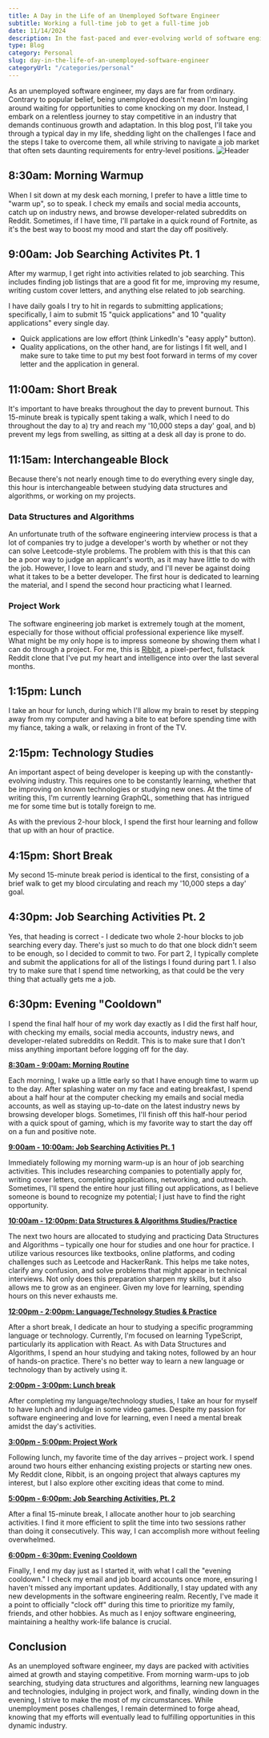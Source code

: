 ```yaml
---
title: A Day in the Life of an Unemployed Software Engineer
subtitle: Working a full-time job to get a full-time job
date: 11/14/2024
description: In the fast-paced and ever-evolving world of software engineering, being unemployed doesn't mean a software engineer's journey comes to a halt. Instead, it becomes a relentless pursuit of growth and competitiveness. Join us as we dive into the daily life of me, an unemployed software engineer, exploring the challenges I face and the proactive steps I take to navigate a demanding job market.
type: Blog
category: Personal
slug: day-in-the-life-of-an-unemployed-software-engineer
categoryUrl: "/categories/personal"
---
```


As an unemployed software engineer, my days are far from ordinary. Contrary to popular belief, being unemployed doesn't mean I'm lounging around waiting for opportunities to come knocking on my door. Instead, I embark on a relentless journey to stay competitive in an industry that demands continuous growth and adaptation. In this blog post, I'll take you through a typical day in my life, shedding light on the challenges I face and the steps I take to overcome them, all while striving to navigate a job market that often sets daunting requirements for entry-level positions.
<img class="day-in-life-header" src="/images/blog-post-head.png" alt="Header" />

## 8:30am: Morning Warmup

When I sit down at my desk each morning, I prefer to have a little time to "warm up", so to speak. I check my emails and social media accounts, catch up on industry news, and browse developer-related subreddits on Reddit. Sometimes, if I have time, I'll partake in a quick round of Fortnite, as it's the best way to boost my mood and start the day off positively.

## 9:00am: Job Searching Activites Pt. 1

After my warmup, I get right into activities related to job searching. This includes finding job listings that are a good fit for me, improving my resume, writing custom cover letters, and anything else related to job searching.

I have daily goals I try to hit in regards to submitting applications; specifically, I aim to submit 15 "quick applications" and 10 "quality applications" every single day.

- Quick applications are low effort (think LinkedIn's "easy apply" button).
- Quality applications, on the other hand, are for listings I fit well, and I make sure to take time to put my best foot forward in terms of my cover letter and the application in general.

## 11:00am: Short Break

It's important to have breaks throughout the day to prevent burnout. This 15-minute break is typically spent taking a walk, which I need to do throughout the day to a) try and reach my '10,000 steps a day' goal, and b) prevent my legs from swelling, as sitting at a desk all day is prone to do.

## 11:15am: Interchangeable Block

Because there's not nearly enough time to do everything every single day, this hour is interchangeable between studying data structures and algorithms, or working on my projects.

### Data Structures and Algorithms

An unfortunate truth of the software engineering interview process is that a lot of companies try to judge a developer's worth by whether or not they can solve Leetcode-style problems. The problem with this is that this can be a poor way to judge an applicant's worth, as it may have little to do with the job. However, I love to learn and study, and I'll never be against doing what it takes to be a better developer. The first hour is dedicated to learning the material, and I spend the second hour practicing what I learned.

### Project Work

The software engineering job market is extremely tough at the moment, especially for those without official professional experience like myself. What might be my only hope is to impress someone by showing them what I can do through a project. For me, this is <a href="/projects/ribbit">Ribbit</a>, a pixel-perfect, fullstack Reddit clone that I've put my heart and intelligence into over the last several months.

## 1:15pm: Lunch

I take an hour for lunch, during which I'll allow my brain to reset by stepping away from my computer and having a bite to eat before spending time with my fiance, taking a walk, or relaxing in front of the TV.

## 2:15pm: Technology Studies

An important aspect of being developer is keeping up with the constantly-evolving industry. This requires one to be constantly learning, whether that be improving on known technologies or studying new ones. At the time of writing this, I'm currently learning GraphQL, something that has intrigued me for some time but is totally foreign to me.

As with the previous 2-hour block, I spend the first hour learning and follow that up with an hour of practice.

## 4:15pm: Short Break

My second 15-minute break period is identical to the first, consisting of a brief walk to get my blood circulating and reach my '10,000 steps a day' goal.

## 4:30pm: Job Searching Activities Pt. 2

Yes, that heading is correct - I dedicate two whole 2-hour blocks to job searching every day. There's just so much to do that one block didn't seem to be enough, so I decided to commit to two. For part 2, I typically complete and submit the applications for all of the listings I found during part 1. I also try to make sure that I spend time networking, as that could be the very thing that actually gets me a job.

## 6:30pm: Evening "Cooldown"

I spend the final half hour of my work day exactly as I did the first half hour, with checking my emails, social media accounts, industry news, and developer-related subreddits on Reddit. This is to make sure that I don't miss anything important before logging off for the day.

<p><strong><u>8:30am - 9:00am: Morning Routine</u></strong></p>
Each morning, I wake up a little early so that I have enough time to warm up to the day. After splashing water on my face and eating breakfast, I spend about a half hour at the computer checking my emails and social media accounts, as well as staying up-to-date on the latest industry news by browsing developer blogs. Sometimes, I'll finish off this half-hour period with a quick spout of gaming, which is my favorite way to start the day off on a fun and positive note.

<p><strong><u>9:00am - 10:00am: Job Searching Activities Pt. 1</u></strong></p>
Immediately following my morning warm-up is an hour of job searching activities. This includes researching companies to potentially apply for, writing cover letters, completing applications, networking, and outreach. Sometimes, I'll spend the entire hour just filling out applications, as I believe someone is bound to recognize my potential; I just have to find the right opportunity.

<p><strong><u>10:00am - 12:00pm: Data Structures & Algorithms Studies/Practice</u></strong></p>
The next two hours are allocated to studying and practicing Data Structures and Algorithms – typically one hour for studies and one hour for practice. I utilize various resources like textbooks, online platforms, and coding challenges such as Leetcode and HackerRank. This helps me take notes, clarify any confusion, and solve problems that might appear in technical interviews. Not only does this preparation sharpen my skills, but it also allows me to grow as an engineer. Given my love for learning, spending hours on this never exhausts me.

<p><strong><u>12:00pm - 2:00pm: Language/Technology Studies & Practice</u></strong></p>
After a short break, I dedicate an hour to studying a specific programming language or technology. Currently, I'm focused on learning TypeScript, particularly its application with React. As with Data Structures and Algorithms, I spend an hour studying and taking notes, followed by an hour of hands-on practice. There's no better way to learn a new language or technology than by actively using it.

<p><strong><u>2:00pm - 3:00pm: Lunch break</u></strong></p>
After completing my language/technology studies, I take an hour for myself to have lunch and indulge in some video games. Despite my passion for software engineering and love for learning, even I need a mental break amidst the day's activities.

<p><strong><u>3:00pm - 5:00pm: Project Work</u></strong></p>
Following lunch, my favorite time of the day arrives – project work. I spend around two hours either enhancing existing projects or starting new ones. My Reddit clone, Ribbit, is an ongoing project that always captures my interest, but I also explore other exciting ideas that come to mind.

<p><strong><u>5:00pm - 6:00pm: Job Searching Activities, Pt. 2</u></strong></p>
After a final 15-minute break, I allocate another hour to job searching activities. I find it more efficient to split the time into two sessions rather than doing it consecutively. This way, I can accomplish more without feeling overwhelmed.

<p><strong><u>6:00pm - 6:30pm: Evening Cooldown</u></strong></p>
Finally, I end my day just as I started it, with what I call the "evening cooldown." I check my email and job board accounts once more, ensuring I haven't missed any important updates. Additionally, I stay updated with any new developments in the software engineering realm. Recently, I've made it a point to officially "clock off" during this time to prioritize my family, friends, and other hobbies. As much as I enjoy software engineering, maintaining a healthy work-life balance is crucial.

## Conclusion

As an unemployed software engineer, my days are packed with activities aimed at growth and staying competitive. From morning warm-ups to job searching, studying data structures and algorithms, learning new languages and technologies, indulging in project work, and finally, winding down in the evening, I strive to make the most of my circumstances. While unemployment poses challenges, I remain determined to forge ahead, knowing that my efforts will eventually lead to fulfilling opportunities in this dynamic industry.
